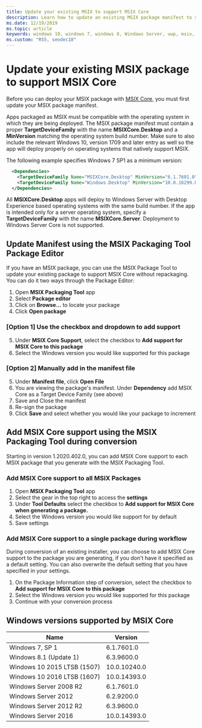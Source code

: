 ```yaml
---
title: Update your existing MSIX to support MSIX Core 
description: Learn how to update an existing MSIX package manifest to support MSIX Core using the MSIX Packaging Tool.
ms.date: 12/19/2019
ms.topic: article
keywords: windows 10, windows 7, windows 8, Windows Server, uwp, msix, msixcore, 1709, 1703, 1607, 1511, 1507
ms.custom: "RS5, seodec18"
---
```


# Update your existing MSIX package to support MSIX Core

Before you can deploy your MSIX package with [MSIX Core](msixcore.md), you must first update your MSIX package manifest.

Apps packaged as MSIX must be compatible with the operating system in which they are being deployed. The MSIX package manifest must contain a proper **TargetDeviceFamily** with the name **MSIXCore.Desktop** and a **MinVersion** matching the operating system build number. Make sure to also include the relevant Windows 10, version 1709 and later entry as well so the app will deploy properly on operating systems that natively support MSIX.

The following example specifies Windows 7 SP1 as a minimum version:

```xml
  <Dependencies>
    <TargetDeviceFamily Name="MSIXCore.Desktop" MinVersion="6.1.7601.0" MaxVersionTested="10.0.10240.0" />
    <TargetDeviceFamily Name="Windows.Desktop" MinVersion="10.0.16299.0" MaxVersionTested="10.0.18362.0" />
  </Dependencies>
```

All **MSIXCore.Desktop** apps will deploy to Windows Server with Desktop Experience based operating systems with the same build number. If the app is intended only for a server operating system, specify a **TargetDeviceFamily** with the name **MSIXCore.Server**. Deployment to Windows Server Core is not supported.

## Update Manifest using the MSIX Packaging Tool Package Editor
If you have an MSIX package, you can use the MSIX Package Tool to update your existing package to support MSIX Core without repackaging. You can do it two ways through the Package Editor:

1. Open **MSIX Packaging Tool** app
2. Select **Package editor** 
3. Click on **Browse...** to locate your package
4. Click **Open package**

### [Option 1] Use the checkbox and dropdown to add support
5. Under **MSIX Core Support**, select the checkbox to **Add support for MSIX Core to this package**
6. Select the Windows version you would like supported for this package


### [Option 2] Manually add in the manifest file
5. Under **Manifest file**, click **Open File**
6. You are viewing the package's manifest. Under **Dependency** add MSIX Core as a Target Device Family (see above)
7. Save and Close the manifest 
8. Re-sign the package 
9. Click **Save** and select whether you would like your package to increment 

## Add MSIX Core support using the MSIX Packaging Tool during conversion
Starting in version 1.2020.402.0, you can add MSIX Core support to each MSIX package that you generate with the MSIX Packaging Tool. 

### Add MSIX Core support to all MSIX Packages
1. Open **MSIX Packaging Tool** app
2. Select the gear in the top right to access the **settings**
3. Under **Tool Defaults** select the checkbox to **Add support for MSIX Core when generating a package.**
4. Select the Windows version you would like support for by default
5. Save settings

### Add MSIX Core support to a single package during workflow
During conversion of an existing installer, you can choose to add MSIX Core support to the package you are generating, if you don't have it specified as a default setting. You can also overwrite the default setting that you have specified in your settings. 

1. On the Package Information step of conversion, select the checkbox to **Add support for MSIX Core to this package**
2. Select the Windows version you would like supported for this package
3. Continue with your conversion process

## Windows versions supported by MSIX Core

| Name | Version |
|------|---------|
| Windows 7, SP 1| 6.1.7601.0|
| Windows 8.1 (Update 1) |6.3.9600.0|
| Windows 10 2015 LTSB (1507)|10.0.10240.0|
| Windows 10 2016 LTSB (1607)|10.0.14393.0|
| Windows Server 2008 R2| 6.1.7601.0|
| Windows Server 2012| 6.2.9200.0|
| Windows Server 2012 R2| 6.3.9600.0|
| Windows Server 2016 | 10.0.14393.0|
